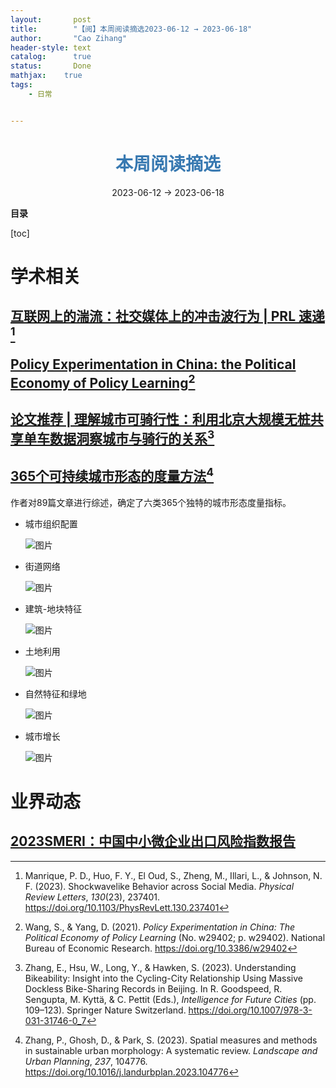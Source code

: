 ```yaml
---
layout:       post
title:        "【阅】本周阅读摘选2023-06-12 → 2023-06-18"
author:       "Cao Zihang"
header-style: text
catalog:      true
status:		  Done
mathjax: 	true
tags:
    - 日常


---
```


# <center><font color="#3879B1">本周阅读摘选</font></center>

<center>2023-06-12 → 2023-06-18</center>

**目录**

[toc]

# 学术相关

 ## [互联网上的湍流：社交媒体上的冲击波行为 | PRL 速递](https://mp.weixin.qq.com/s/cXfttiZ0jqDgEI70kcLDdA)[^1]



## [Policy Experimentation in China: the Political Economy of Policy Learning](https://www.nber.org/papers/w29402)[^2]





## [论文推荐 | 理解城市可骑行性：利用北京大规模无桩共享单车数据洞察城市与骑行的关系](https://mp.weixin.qq.com/s/dtEbD8s8MFFKZBUFcdQZ-Q)[^3]



## [365个可持续城市形态的度量方法](https://mp.weixin.qq.com/s/M9R4A4fIcR7sg2z-2eIlzg)[^4]

作者对89篇文章进行综述，确定了六类365个独特的城市形态度量指标。

- 城市组织配置

  ![图片](https://img.czhread.asia/img/202306181352613.jpeg)

- 街道网络

  ![图片](https://img.czhread.asia/img/202306181352728.jpeg)

- 建筑-地块特征

  ![图片](https://img.czhread.asia/img/202306181353091.jpeg)

- 土地利用

  ![图片](https://img.czhread.asia/img/202306181353791.jpeg)

- 自然特征和绿地

  ![图片](https://img.czhread.asia/img/202306181353322.jpeg)

- 城市增长

  ![图片](https://img.czhread.asia/img/202306181353651.jpeg)

# 业界动态

## [2023SMERI：中国中小微企业出口风险指数报告](https://g.h5gdsvip.com/p/iylbr3qw)





[^1]: Manrique, P. D., Huo, F. Y., El Oud, S., Zheng, M., Illari, L., & Johnson, N. F. (2023). Shockwavelike Behavior across Social Media. *Physical Review Letters*, *130*(23), 237401. https://doi.org/10.1103/PhysRevLett.130.237401
[^2]: Wang, S., & Yang, D. (2021). *Policy Experimentation in China: The Political Economy of Policy Learning* (No. w29402; p. w29402). National Bureau of Economic Research. https://doi.org/10.3386/w29402
[^3]: Zhang, E., Hsu, W., Long, Y., & Hawken, S. (2023). Understanding Bikeability: Insight into the Cycling-City Relationship Using Massive Dockless Bike-Sharing Records in Beijing. In R. Goodspeed, R. Sengupta, M. Kyttä, & C. Pettit (Eds.), *Intelligence for Future Cities* (pp. 109–123). Springer Nature Switzerland. https://doi.org/10.1007/978-3-031-31746-0_7
[^4]: Zhang, P., Ghosh, D., & Park, S. (2023). Spatial measures and methods in sustainable urban morphology: A systematic review. *Landscape and Urban Planning*, *237*, 104776. https://doi.org/10.1016/j.landurbplan.2023.104776
